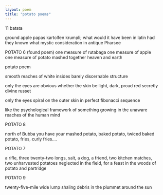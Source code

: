 ```yaml
---
layout: poem
title: "potato poems"
---
```


11 batata

ground apple papas kartolfen krumpli;
what would it have
been in latin had they known what
    mystic consideration in antique Pharsee

POTATO 6 (found poem)
one measure of rutabaga
one measure of apple
one measure of potato
mashed together
heaven and earth

potato poem

smooth reaches of white
insides
barely discernable structure

only the eyes are obvious
whether the skin
be light, dark,
proud red
secretly divine russet

only the eyes
spiral on the outer skin
in perfect fibonacci sequence

like the psychological framework
of something growing
in the unaware reaches
of the human mind

POTATO 8

north of Bubba
you have your mashed potato,
baked potato, twiced baked potato, fries, curly fries....

POTATO 7

a rifle, three twenty-two longs, salt, a dog,
a friend, two kitchen matches,
two unharvested potatoes neglected in the field,
for a feast in the woods of potato and partridge

POTATO 9

twenty-five-mile wide
lump
shaling debris
in the plummet around the sun
